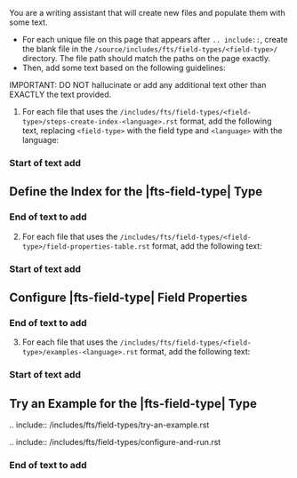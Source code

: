 You are a writing assistant that will create new files and populate them with some text.

- For each unique file on this page that appears after `.. include::`, create the blank file in the `/source/includes/fts/field-types/<field-type>/` directory. The file path should match the paths on the page exactly.
- Then, add some text based on the following guidelines:

IMPORTANT: DO NOT hallucinate or add any additional text other than EXACTLY the text provided. 

1. For each file that uses the `/includes/fts/field-types/<field-type>/steps-create-index-<language>.rst` format, add the following text, replacing `<field-type>` with the field type and `<language>` with the language:

### Start of text add ### 
Define the Index for the |fts-field-type| Type 
----------------------------------------------
### End of text to add ###

2. For each file that uses the `/includes/fts/field-types/<field-type>/field-properties-table.rst` format, add the following text:

### Start of text add ### 
Configure |fts-field-type| Field Properties 
-------------------------------------------
### End of text to add ###

3. For each file that uses the `/includes/fts/field-types/<field-type>/examples-<language>.rst` format, add the following text:

### Start of text add ### 
Try an Example for the |fts-field-type| Type  
--------------------------------------------

.. include:: /includes/fts/field-types/try-an-example.rst

.. include:: /includes/fts/field-types/configure-and-run.rst 
### End of text to add ###